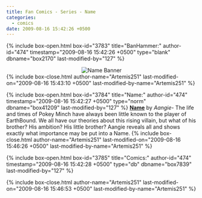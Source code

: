 ```yaml
---
title: Fan Comics - Series - Name
categories:
  - comics
date: 2009-08-16 15:42:26 +0500
---
```

{% include box-open.html box-id="3783" title="BanHammer:" author-id="474" timestamp="2009-08-16 15:42:26 +0500" type="blank" dbname="box2170" last-modified-by="127" %}
<center>
<img src="http://starmen.net/comics/series/name/namebanner.png" alt="Name Banner" />
</center>
{% include box-close.html author-name="Artemis251" last-modified-on="2009-08-16 15:43:10 +0500" last-modified-by-name="Artemis251" %}

{% include box-open.html box-id="3784" title="Name:" author-id="474" timestamp="2009-08-16 15:42:27 +0500" type="norm" dbname="box41209" last-modified-by="127" %}
<b><u>Name</u></b> by <i>Aangie</i>- The life and times of Pokey Minch have always been little known to the player of EarthBound. We all have our theories about this rising villain, but what of his brother? His ambition? His little brother? Aangie reveals all and shows exactly what importance may be put into a Name.
{% include box-close.html author-name="Artemis251" last-modified-on="2009-08-16 15:46:26 +0500" last-modified-by-name="Artemis251" %}

{% include box-open.html box-id="3785" title="Comics:" author-id="474" timestamp="2009-08-16 15:42:28 +0500" type="db" dbname="box7839" last-modified-by="127" %}
<center>
<navigator search="`Content` LIKE 'AangieName%'" display="no" quantity="50" section="description" /><displaytor mode="list" /></center>
{% include box-close.html author-name="Artemis251" last-modified-on="2009-08-16 15:46:53 +0500" last-modified-by-name="Artemis251" %}
